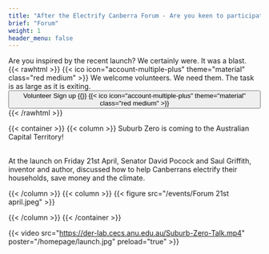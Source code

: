 ```yaml
---
title: "After the Electrify Canberra Forum - Are you keen to participate?"
brief: "Forum"
weight: 1
header_menu: false
--- 
```

Are you inspired by the recent launch? We certainly were. It was a blast.  
{{< rawhtml >}} 
 {{< ico icon="account-multiple-plus" theme="material" class="red medium" >}}
We welcome volunteers. We need them. The task is as large as it is exiting.  <a href="https://www.surveymonkey.com/r/SZVolunteer"><button  >
 Volunteer Sign up {{<ico notebook>}} {{< ico icon="account-multiple-plus" theme="material" class="red medium" >}}</button> </a> 
 {{< /rawhtml >}}
 
 
 
 {{< container >}}
{{< column >}}
Suburb Zero is coming to the Australian Capital Territory! <br><br>
 
At the launch on Friday 21st April, Senator David Pocock and Saul Griffith, inventor and author,  discussed how to help Canberrans electrify their households, save money and the climate.

 
{{< /column >}}
{{< column >}}
{{< figure src="/events/Forum 21st april.jpeg"   >}}
 


 
{{< /column >}}
{{< /container >}}

 
 
  
  
 
 {{< video src="https://der-lab.cecs.anu.edu.au/Suburb-Zero-Talk.mp4"   poster="/homepage/launch.jpg" preload="true"   >}}   